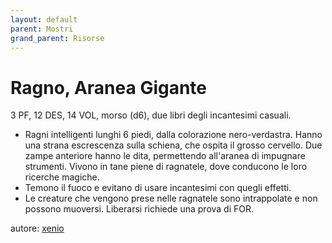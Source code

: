 ```yaml
---
layout: default
parent: Mostri
grand_parent: Risorse
---
```


# Ragno, Aranea Gigante
3 PF, 12 DES, 14 VOL, morso (d6), due libri degli incantesimi casuali.
- Ragni intelligenti lunghi 6 piedi, dalla colorazione nero-verdastra. Hanno una strana escrescenza sulla schiena, che ospita il grosso cervello. Due zampe anteriore hanno le dita, permettendo all'aranea di impugnare strumenti. Vivono in tane piene di ragnatele, dove conducono le loro ricerche magiche.
- Temono il fuoco e evitano di usare incantesimi con quegli effetti.
- Le creature che vengono prese nelle ragnatele sono intrappolate e non possono muoversi. Liberarsi richiede una prova di FOR.

autore: [xenio](https://xenioinabottle.blogspot.com)

